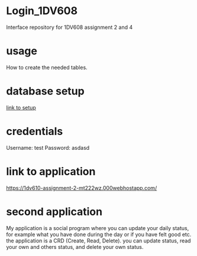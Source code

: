 # Login_1DV608
Interface repository for 1DV608 assignment 2 and 4

# usage
How to create the needed tables.

# database setup
[link to setup](https://github.com/mckhaannn/1dv610L3/wiki/database-setup)

# credentials
Username: test
Password: asdasd

# link to application 
https://1dv610-assignment-2-mt222wz.000webhostapp.com/

# second application
My application is a social program where you can update your daily status, for example what you have done during the day or if you have felt good etc. the application is a CRD (Create, Read, Delete). you can update status, read your own and others status, and delete your own status. 
